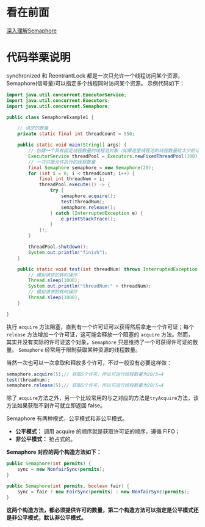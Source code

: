 看在前面
====

<a href="https://blog.csdn.net/qq_19431333/article/details/70212663">深入理解Semaphore</a>

代码举栗说明
====

synchronized 和 ReentrantLock 都是一次只允许一个线程访问某个资源，Semaphore(信号量)可以指定多个线程同时访问某个资源。 示例代码如下：

```java
import java.util.concurrent.ExecutorService;
import java.util.concurrent.Executors;
import java.util.concurrent.Semaphore;

public class SemaphoreExample1 {

	// 请求的数量
	private static final int threadCount = 550;

	public static void main(String[] args) {
		// 创建一个具有固定线程数量的线程池对象（如果这里线程池的线程数量给太少的话你会发现执行的很慢）
		ExecutorService threadPool = Executors.newFixedThreadPool(300);
		// 一次只能允许执行的线程数量
		final Semaphore semaphore = new Semaphore(20);
		for (int i = 0; i < threadCount; i++) {
			final int threadNum = i;
			threadPool.execute(() -> {
				try {
					semaphore.acquire();
					test(threadNum);
					semaphore.release();
				} catch (InterruptedException e) {
					e.printStackTrace();
				}
			});
		}

		threadPool.shutdown();
		System.out.println("finish");
	}

	public static void test(int threadNum) throws InterruptedException {
		// 模拟请求的耗时操作
		Thread.sleep(1000);
		System.out.println("threadNum:" + threadNum);
		// 模拟请求的耗时操作
		Thread.sleep(1000);
	}

}
```

执行 ```acquire``` 方法阻塞，直到有一个许可证可以获得然后拿走一个许可证；每个 ```release``` 方法增加一个许可证，这可能会释放一个阻塞的 ```acquire``` 方法。然而，其实并没有实际的许可证这个对象，```Semaphore``` 只是维持了一个可获得许可证的数量。 ```Semaphore``` 经常用于限制获取某种资源的线程数量。

当然一次也可以一次拿取和释放多个许可，不过一般没有必要这样做：

```java
semaphore.acquire(5);// 获取5个许可，所以可运行线程数量为20/5=4
test(threadnum);
semaphore.release(5);// 获取5个许可，所以可运行线程数量为20/5=4
```

除了 ```acquire```方法之外，另一个比较常用的与之对应的方法是```tryAcquire```方法，该方法如果获取不到许可就立即返回 false。

Semaphore 有两种模式，公平模式和非公平模式。

* **公平模式：** 调用 acquire 的顺序就是获取许可证的顺序，遵循 FIFO；
* **非公平模式：** 抢占式的。

**Semaphore 对应的两个构造方法如下：**

```java
public Semaphore(int permits) {
    sync = new NonfairSync(permits);
}

public Semaphore(int permits, boolean fair) {
    sync = fair ? new FairSync(permits) : new NonfairSync(permits);
}
```

**这两个构造方法，都必须提供许可的数量，第二个构造方法可以指定是公平模式还是非公平模式，默认非公平模式。**
